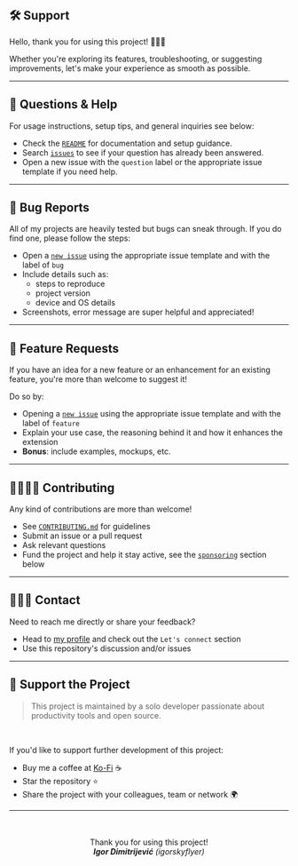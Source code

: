 ## 🛠️ Support

Hello, thank you for using this project! 🙋🏻‍♂️  

Whether you're exploring its features, troubleshooting, or suggesting improvements, let's make your experience as smooth as possible.

---

## 💬 Questions & Help

For usage instructions, setup tips, and general inquiries see below:

- Check the [`README`](https://github.com/igorskyflyer/igorskyflyer/README.md) for documentation and setup guidance.
- Search [`issues`](https://github.com/igorskyflyer/igorskyflyer/issues) to see if your question has already been answered.
- Open a new issue with the `question` label or the appropriate issue template if you need help.

---

## 🐛 Bug Reports

All of my projects are heavily tested but bugs can sneak through. If you do find one, please follow the steps:
- Open a [`new issue`](https://github.com/igorskyflyer/igorskyflyer/issues) using the appropriate issue template and with the label of `bug`
- Include details such as:
   - steps to reproduce
   - project version
   - device and OS details
- Screenshots, error message are super helpful and appreciated!

---

## 🚀 Feature Requests

If you have an idea for a new feature or an enhancement for an existing feature, you're more than welcome to suggest it!  

Do so by:
- Opening a [`new issue`](https://github.com/igorskyflyer/igorskyflyer/issues) using the appropriate issue template and with the label of `feature`
- Explain your use case, the reasoning behind it and how it enhances the extension
- **Bonus**: include examples, mockups, etc.

---

## 🫱🏼‍🫲🏼 Contributing

Any kind of contributions are more than welcome!  

- See [`CONTRIBUTING.md`](https://github.com/igorskyflyer/igorskyflyer/CONTRIBUTING.md) for guidelines
- Submit an issue or a pull request
- Ask relevant questions
- Fund the project and help it stay active, see the [`sponsoring`](#-support-the-project) section below

---

## 🙋🏻‍♂️ Contact

Need to reach me directly or share your feedback?  

- Head to [my profile](https://github.com/igorskyflyer#--%EF%B8%8F-lets-connect-) and check out the `Let's connect` section
- Use this repository's discussion and/or issues

---

## 💖 Support the Project

> This project is maintained by a solo developer passionate about productivity tools and open source.

<br>

If you'd like to support further development of this project:
- Buy me a coffee at [Ko-Fi](https://ko-fi.com/igorskyflyer) ☕
- Star the repository ⭐
- Share the project with your colleagues, team or network 🌍

---

<br>
<br>

<div align="center">
  Thank you for using this project!
  <br>
  <em><strong>Igor Dimitrijević</strong> (igorskyflyer)</em>
</div>

